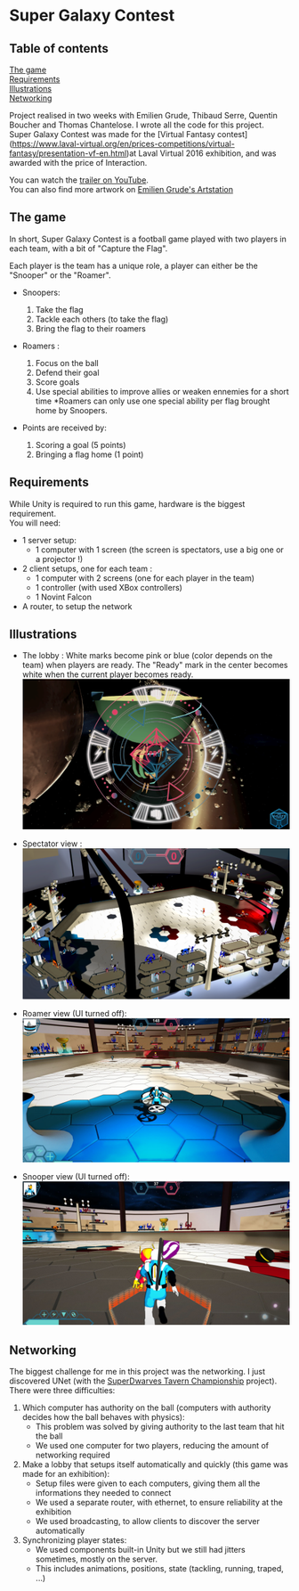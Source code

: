 # Super Galaxy Contest

## Table of contents
[The game](#the-game)  
[Requirements](#requirements)  
[Illustrations](#illustrations)  
[Networking](#networking)  

Project realised in two weeks with Emilien Grude, Thibaud Serre, Quentin Boucher and Thomas Chantelose. I wrote all the code for this project.  
Super Galaxy Contest was made for the [Virtual Fantasy contest] (https://www.laval-virtual.org/en/prices-competitions/virtual-fantasy/presentation-vf-en.html)at Laval Virtual 2016 exhibition, and was awarded with the price of Interaction.

You can watch the [trailer on YouTube](https://www.youtube.com/watch?v=ZEY9-iThG5E).  
You can also find more artwork on [Emilien Grude's Artstation](https://www.artstation.com/artwork/RzZrv)

## The game
In short, Super Galaxy Contest is a football game played with two players in each team, with a bit of "Capture the Flag".  

Each player is the team has a unique role, a player can either be the "Snooper" or the "Roamer".
- Snoopers:
	1) Take the flag
	2) Tackle each others (to take the flag)
	3) Bring the flag to their roamers

- Roamers :
	1) Focus on the ball
	2) Defend their goal
	3) Score goals
	4) Use special abilities to improve allies or weaken ennemies for a short time
	*Roamers can only use one special ability per flag brought home by Snoopers.

- Points are received by:
	1) Scoring a goal (5 points)
	2) Bringing a flag home (1 point)

## Requirements
While Unity is required to run this game, hardware is the biggest requirement.  
You will need:
- 1 server setup:
	* 1 computer with 1 screen (the screen is spectators, use a big one or a projector !)
- 2 client setups, one for each team :
	* 1 computer with 2 screens (one for each player in the team)
	* 1 controller (with used XBox controllers)
	* 1 Novint Falcon
- A router, to setup the network

## Illustrations

- The lobby :
White marks become pink or blue (color depends on the team) when players are ready.
The "Ready" mark in the center becomes white when the current player becomes ready.
![Alt text](Illustrations/SGC-Lobby.png)

- Spectator view :
![Alt text](Illustrations/SGC-Dirigible_view.png)

- Roamer view (UI turned off):
![Alt text](Illustrations/SGC-Roamer.jpg)

- Snooper view (UI turned off):
![Alt text](Illustrations/SGC-Snooper.jpg)

## Networking
The biggest challenge for me in this project was the networking. I just discovered UNet (with the [SuperDwarves Tavern Championship](https://github.com/Zelgunn/SuperDwarves-Tavern-Championship) project).  
There were three difficulties:  
1) Which computer has authority on the ball (computers with authority decides how the ball behaves with physics):
	* This problem was solved by giving authority to the last team that hit the ball
	* We used one computer for two players, reducing the amount of networking required
2) Make a lobby that setups itself automatically and quickly (this game was made for an exhibition):
	* Setup files were given to each computers, giving them all the informations they needed to connect
	* We used a separate router, with ethernet, to ensure reliability at the exhibition
	* We used broadcasting, to allow clients to discover the server automatically
3) Synchronizing player states:
	* We used components built-in Unity but we still had jitters sometimes, mostly on the server.
	* This includes animations, positions, state (tackling, running, traped, ...)